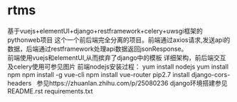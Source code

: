 # rtms
基于vuejs+elementUI+django+restframework+celery+uwsgi框架的pythonweb项目                                                                     这个一个前后端完全分离的项目。前端通过axios请求,发送api的数据，后端通过restframework处理api数据返回jsonResponse。    
前端使用vuejs和elementUI,从而摈弃了django中的模板
详细架构，前后端交互及celery使用可参见图片
前端nodejs安装过程：
yum install nodejs
yum install npm
npm install -g vue-cli
npm install vue-router
pip2.7 install django-cors-headers   参见https://zhuanlan.zhihu.com/p/25080236
django环境搭建参见README.rst requirements.txt
